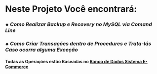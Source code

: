 # Neste Projeto Você encontrará:
### ⁕ *Como Realizar Backup e Recovery no MySQL via Comand Line*
### ⁕ *Como Criar Transações dentro de Procedures e Trata-lás Caso ocorra alguma Exceção*

#### __Todas as Operações estão Baseadas no [Banco de Dados Sistema E-Commerce](https://github.com/PetersonPHC/DataBase_Sistema-Ecommerce)__
